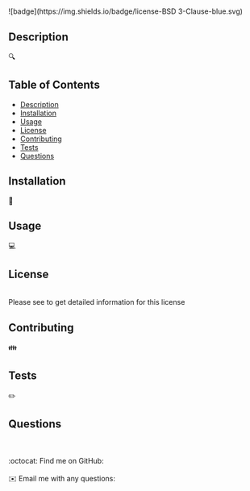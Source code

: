 <h1></h1>
  ![badge](https://img.shields.io/badge/license-BSD 3-Clause-blue.svg)
 
  
  ## Description
  🔍 
  
  ## Table of Contents
  - [Description](#description)
  - [Installation](#installation)
  - [Usage](#usage)
  - [License](#license)
  - [Contributing](#contributing)
  - [Tests](#tests)
  - [Questions](#questions)
  
  ## Installation
  💾 
  
  ## Usage
  💻 
  
  ## License
  <br />
  Please see  to get detailed information for this license

  
  ## Contributing
  👪 
  
  ## Tests
  ✏️ 
  
  ## Questions
  <br />
  <br />
  :octocat: Find me on GitHub: <a href="https://github.com/" target="_blank"></a><br />
  <br />
  ✉️ Email me with any questions: <a href="mailto:" target="_blank"></a><br /><br />
